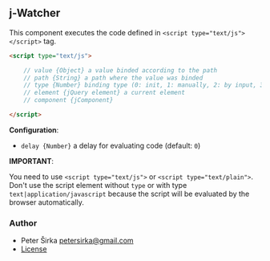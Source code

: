 ## j-Watcher

This component executes the code defined in `<script type="text/js"></script>` tag.

```html
<script type="text/js">

	// value {Object} a value binded according to the path
	// path {String} a path where the value was binded
	// type {Number} binding type (0: init, 1: manually, 2: by input, 3: default value)
	// element {jQuery element} a current element
	// component {jComponent}

</script>
```

__Configuration__:

- `delay {Number}` a delay for evaluating code (default: `0`)

__IMPORTANT__:

You need to use `<script type="text/js">` or `<script type="text/plain">`. Don't use the script element without `type` or with type `text|application/javascript` because the script will be evaluated by the browser automatically.

### Author

- Peter Širka <petersirka@gmail.com>
- [License](https://www.totaljs.com/license/)